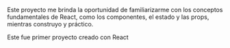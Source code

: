 
Este proyecto me brinda la oportunidad de familiarizarme con los conceptos fundamentales de React, como los componentes, el estado y las props, mientras construyo y práctico.

Este fue primer proyecto creado con React
